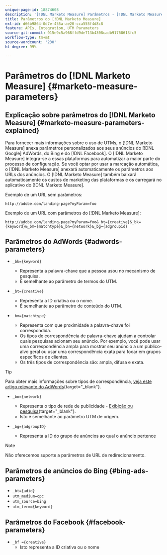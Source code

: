 ```yaml
---
unique-page-id: 18874608
description: '[!DNL Marketo Measure] Parâmetros - [!DNL Marketo Measure]'
title: Parâmetros do [!DNL Marketo Measure]
exl-id: d66b9864-0d7e-455a-ae20-cca555f4d8c8
feature: APIs, Integration, UTM Parameters
source-git-commit: 915e9c5a968ffd9de713b4308cadb91768613fc5
workflow-type: tm+mt
source-wordcount: '230'
ht-degree: 99%

---
```


# Parâmetros do [!DNL Marketo Measure] {#marketo-measure-parameters}

## Explicação sobre parâmetros do [!DNL Marketo Measure] {#marketo-measure-parameters-explained}

Para fornecer mais informações sobre o uso de UTMs, o [!DNL Marketo Measure] anexa parâmetros personalizados aos seus anúncios do [!DNL Google] AdWords, do Bing e do [!DNL Facebook]. O [!DNL Marketo Measure] integra-se a essas plataformas para automatizar a maior parte do processo de configuração. Se você optar por usar a marcação automática, o [!DNL Marketo Measure] anexará automaticamente os parâmetros aos URLs dos anúncios. O [!DNL Marketo Measure] também baixará automaticamente os custos de marketing das plataformas e os carregará no aplicativo do [!DNL Marketo Measure].

Exemplo de um URL sem parâmetros:

`http://adobe.com/landing-page?myParam=foo`

Exemplo de um URL com parâmetros do [!DNL Marketo Measure]:

`http://adobe.com/landing-page?myParam=foo&_bt={creative}&_bk={keyword}&_bm={matchtype}&_bn={network}&_bg={adgroupid}`

## Parâmetros do AdWords {#adwords-parameters}

* `_bk={keyword}`
   * Representa a palavra-chave que a pessoa usou no mecanismo de pesquisa.
   * É semelhante ao parâmetro de termos do UTM.

* `_bt={creative}`
   * Representa a ID criativa ou o nome.
   * É semelhante ao parâmetro de conteúdo do UTM.

* `_bm={matchtype}`
   * Representa com que proximidade a palavra-chave foi correspondida.
   * Os tipos de correspondência de palavra-chave ajudam a controlar quais pesquisas acionam seu anúncio. Por exemplo, você pode usar uma correspondência ampla para mostrar seu anúncio a um público-alvo geral ou usar uma correspondência exata para focar em grupos específicos de clientes.
   * Os três tipos de correspondência são: ampla, difusa e exata.

>[!TIP]
>
>Para obter mais informações sobre tipos de correspondência, [veja este artigo relevante do AdWords](https://support.google.com/adwords/answer/2497836?hl=en){target="_blank"}.

* `_bn={network}`
   * Representa o tipo de rede de publicidade - [Exibição ou pesquisa](https://support.google.com/adwords/answer/1752334?hl=en){target="_blank"}.
   * Isto é semelhante ao parâmetro UTM de origem.

* `_bg={adgroupID}`
   * Representa a ID do grupo de anúncios ao qual o anúncio pertence

>[!NOTE]
>
>Não oferecemos suporte a parâmetros de URL de redirecionamento.

## Parâmetros de anúncios do Bing {#bing-ads-parameters}

* `_bt={adid}`
* `utm_medium=cpc`
* `utm_source=bing`
* `utm_term={keyword}`

## Parâmetros do Facebook {#facebook-parameters}

* `_bf ={creative}`
   * Isto representa a ID criativa ou o nome
